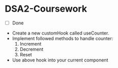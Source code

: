 # DSA2-Coursework

- [ ] Done

- Create a new customHook called useCounter.
- Implement followed methods to handle counter:
  1. Increment
  2. Decrement
  3. Reset
- Use above hook into your current component